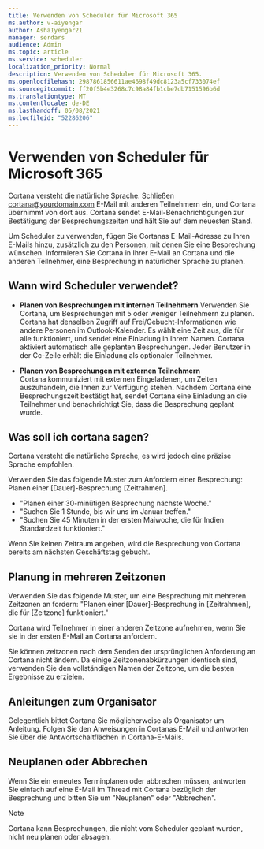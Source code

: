 ```yaml
---
title: Verwenden von Scheduler für Microsoft 365
ms.author: v-aiyengar
author: AshaIyengar21
manager: serdars
audience: Admin
ms.topic: article
ms.service: scheduler
localization_priority: Normal
description: Verwenden von Scheduler für Microsoft 365.
ms.openlocfilehash: 2987861856611ae4698f49dc8123a5cf733074ef
ms.sourcegitcommit: ff20f5b4e3268c7c98a84fb1cbe7db7151596b6d
ms.translationtype: MT
ms.contentlocale: de-DE
ms.lasthandoff: 05/08/2021
ms.locfileid: "52286206"
---
```

# <a name="how-to-use-scheduler-for-microsoft-365"></a>Verwenden von Scheduler für Microsoft 365

Cortana versteht die natürliche Sprache. Schließen cortana@yourdomain.com E-Mail mit anderen Teilnehmern ein, und Cortana übernimmt von dort aus. Cortana sendet E-Mail-Benachrichtigungen zur Bestätigung der Besprechungszeiten und hält Sie auf dem neuesten Stand.

Um Scheduler zu verwenden, fügen Sie Cortanas E-Mail-Adresse zu Ihren E-Mails hinzu, zusätzlich zu den Personen, mit denen Sie eine Besprechung wünschen. Informieren Sie Cortana in Ihrer E-Mail an Cortana und die anderen Teilnehmer, eine Besprechung in natürlicher Sprache zu planen.  

## <a name="when-to-use-scheduler"></a>Wann wird Scheduler verwendet?

- **Planen von Besprechungen mit internen Teilnehmern** Verwenden Sie Cortana, um Besprechungen mit 5 oder weniger Teilnehmern zu planen. Cortana hat denselben Zugriff auf Frei/Gebucht-Informationen wie andere Personen im Outlook-Kalender. Es wählt eine Zeit aus, die für alle funktioniert, und sendet eine Einladung in Ihrem Namen. Cortana aktiviert automatisch alle geplanten Besprechungen. Jeder Benutzer in der Cc-Zeile erhält die Einladung als optionaler Teilnehmer.  

- **Planen von Besprechungen mit externen Teilnehmern**  
Cortana kommuniziert mit externen Eingeladenen, um Zeiten auszuhandeln, die Ihnen zur Verfügung stehen. Nachdem Cortana eine Besprechungszeit bestätigt hat, sendet Cortana eine Einladung an die Teilnehmer und benachrichtigt Sie, dass die Besprechung geplant wurde.

## <a name="what-to-say-to-cortana"></a>Was soll ich cortana sagen?

Cortana versteht die natürliche Sprache, es wird jedoch eine präzise Sprache empfohlen. 

Verwenden Sie das folgende Muster zum Anfordern einer Besprechung: Planen einer [Dauer]-Besprechung [Zeitrahmen].  

- "Planen einer 30-minütigen Besprechung nächste Woche."  
- "Suchen Sie 1 Stunde, bis wir uns im Januar treffen." 
- "Suchen Sie 45 Minuten in der ersten Maiwoche, die für Indien Standardzeit funktioniert." 

Wenn Sie keinen Zeitraum angeben, wird die Besprechung von Cortana bereits am nächsten Geschäftstag gebucht.

## <a name="scheduling-across-multiple-time-zones"></a>Planung in mehreren Zeitzonen

Verwenden Sie das folgende Muster, um eine Besprechung mit mehreren Zeitzonen an fordern: "Planen einer [Dauer]-Besprechung in [Zeitrahmen], die für [Zeitzone] funktioniert." 

Cortana wird Teilnehmer in einer anderen Zeitzone aufnehmen, wenn Sie sie in der ersten E-Mail an Cortana anfordern.  

Sie können zeitzonen nach dem Senden der ursprünglichen Anforderung an Cortana nicht ändern. Da einige Zeitzonenabkürzungen identisch sind, verwenden Sie den vollständigen Namen der Zeitzone, um die besten Ergebnisse zu erzielen.  

## <a name="organizer-guidance"></a>Anleitungen zum Organisator

Gelegentlich bittet Cortana Sie möglicherweise als Organisator um Anleitung. Folgen Sie den Anweisungen in Cortanas E-Mail und antworten Sie über die Antwortschaltflächen in Cortana-E-Mails.

## <a name="reschedule-or-cancel"></a>Neuplanen oder Abbrechen

Wenn Sie ein erneutes Terminplanen oder abbrechen müssen, antworten Sie einfach auf eine E-Mail im Thread mit Cortana bezüglich der Besprechung und bitten Sie um "Neuplanen" oder "Abbrechen". 

> [!NOTE]
> Cortana kann Besprechungen, die nicht vom Scheduler geplant wurden, nicht neu planen oder absagen.  
